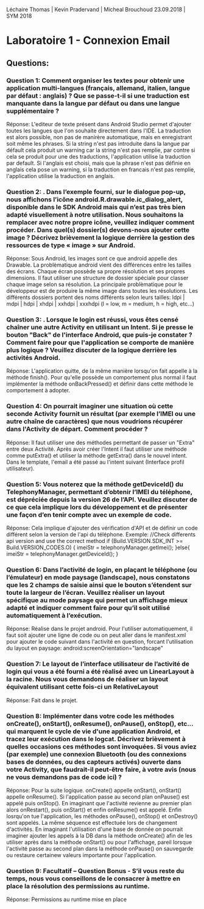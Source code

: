   
Léchaire Thomas |  Kevin Pradervand | Micheal Brouchoud
23.09.2018  | SYM 2018  
  

# Laboratoire 1 - Connexion Email 

  

## Questions: 



### Question 1: Comment organiser les textes pour obtenir une application multi-langues (français, allemand, italien, langue par défaut : anglais) ? Que se passe-t-il si une traduction est manquante dans la langue par défaut ou dans une langue supplémentaire ?  

Réponse: L'editeur de texte présent dans Android Studio permet d'ajouter toutes les langues que l'on souhaite directement dans l'IDE. La traduction est alors possible, non pas de manirère automatique, mais en enregistrant soit même les phrases. Si la string n'est pas introduite dans la langue par défault cela produit un warning car la string n'est pas remplie, par contre si cela se produit pour une des traductions, l'application utilise la traduction par default. Si l'anglais est choisi, mais que la phrase n'est pas définie en anglais cela pose un warning, si la traduction en francais n'est pas remplie, l'application utilise la traduction en anglais.
  

### Question 2: . Dans l’exemple fourni, sur le dialogue pop-up, nous affichons l’icône android.R.drawable.ic_dialog_alert, disponible dans le SDK Android mais qui n’est pas très bien adapté visuellement à notre utilisation. Nous souhaitons la remplacer avec notre propre icône, veuillez indiquer comment procéder. Dans quel(s) dossier(s) devons-nous ajouter cette image ? Décrivez brièvement la logique derrière la gestion des ressources de type « image » sur Android.

Réponse: Sous Android, les images sont ce que android appelle des Drawable. La problèmatique android vient des différences entre les tailles des écrans. Chaque écran possède sa propre résolution et ses propres dimensions. Il faut utiliser une structure de dossier spéciale pour classer chaque image selon sa résolution. La principale problèmatique pour le développeur est de produire la même image dans toutes les résolutions. 
Les différents dossiers portent des noms différents selon leurs tailles: ldpi | mdpi | hdpi | xhdpi | xxhdpi | xxxhdpi (l = low, m = medium, h = high, etc...)

### Question 3: . Lorsque le login est réussi, vous êtes censé chaîner une autre Activity en utilisant un Intent. Si je presse le bouton "Back" de l'interface Android, que puis-je constater ? Comment faire pour que l'application se comporte de manière plus logique ? Veuillez discuter de la logique derrière les activités Android.

Réponse: L'application quitte, de la même manière lorsqu'on fait appelle à la méthode finish(). Pour qu'elle possède un comportement plus normal il faut implémenter la méthode onBackPressed() et définir dans cette méthode le comportement à adopter.

### Question 4: On pourrait imaginer une situation où cette seconde Activity fournit un résultat (par exemple l’IMEI ou une autre chaîne de caractères) que nous voudrions récupérer dans l'Activity de départ. Comment procéder ?

Réponse: Il faut utiliser une des méthodes permettant de passer un "Extra" entre deux Activité. Après avoir créer l'Intent il faut utiliser une méthode comme putExtra() et utiliser la méthode getExtra() dans le nouvel intent. Dans le template, l'email a été passé au l'intent suivant (Interface profil utilisateur).

### Question 5: Vous noterez que la méthode getDeviceId() du TelephonyManager, permettant d’obtenir l’IMEI du téléphone, est dépréciée depuis la version 26 de l’API. Veuillez discuter de ce que cela implique lors du développement et de présenter une façon d’en tenir compte avec un exemple de code.

Réponse: Cela implique d'ajouter des vérification d'API et de définir un code différent selon la version de l'api du téléphone. 
Exemple:    //Check differents api version and use the correct method
            if (Build.VERSION.SDK_INT >= Build.VERSION_CODES.O) {
                imeiStr = telephonyManager.getImei();
            }else{
                imeiStr = telephonyManager.getDeviceId();
            }

### Question 6: Dans l’activité de login, en plaçant le téléphone (ou l’émulateur) en mode paysage (landscape), nous constatons que les 2 champs de saisie ainsi que le bouton s’étendent sur toute la largeur de l’écran. Veuillez réaliser un layout spécifique au mode paysage qui permet un affichage mieux adapté et indiquer comment faire pour qu’il soit utilisé automatiquement à l’exécution.

Réponse: Réalise dans le projet android. Pour l'utiliser automatiquement, il faut soit ajouter une ligne de code ou on peut aller dans le manifest.xml pour ajouter le code suivant dans l'activité en question, forcant l'utilisation du layout en paysage: android:screenOrientation="landscape"

### Question 7: Le layout de l’interface utilisateur de l’activité de login qui vous a été fourni a été réalisé avec un LinearLayout à la racine. Nous vous demandons de réaliser un layout équivalent utilisant cette fois-ci un RelativeLayout

Réponse: Fait dans le projet.

### Question 8: Implémenter dans votre code les méthodes onCreate(), onStart(), onResume(), onPause(), onStop(), etc... qui marquent le cycle de vie d'une application Android, et tracez leur exécution dans le logcat. Décrivez brièvement à quelles occasions ces méthodes sont invoquées. Si vous aviez (par exemple) une connexion Bluetooth (ou des connexions bases de données, ou des capteurs activés) ouverte dans votre Activity, que faudrait-il peut-être faire, à votre avis (nous ne vous demandons pas de code ici) ?

Réponse: Pour la suite logique. onCreate() appelle onStart(), onStart() appelle onResume(). Si l'application passe au second plan onPause() est appelé puis onStop(). En imaginant que l'activité revienne au premier plan alors onRestart(), puis onStart() et enfin onResume() est appelé.
Enfin losrqu'on tue l'application, les méthodes onPause(), onStop() et onDestroy() sont appelés. La même séquence est effectuée lors de changement d'activités.
En imaginant l'utilisation d'une base de donnée on pourrait imaginer ajouter les appels à la DB dans la méthode onCreate() afin de les utiliser après dans la méthode onStart() ou pour l'affichage, pareil lorsque l'activité passe au second plan dans la méthode onPause() on sauvegarde ou restaure certainew valeurs importante pour l'application.

### Question 9: Facultatif – Question Bonus - S’il vous reste du temps, nous vous conseillons de le consacrer à mettre en place la résolution des permissions au runtime.

Réponse: Permissions au runtime mise en place
<!--stackedit_data:
eyJoaXN0b3J5IjpbMjAwMDkwMDQ2Ml19
-->
